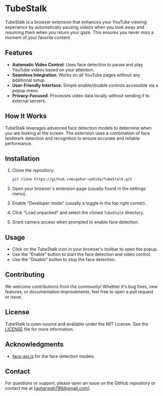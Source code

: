 # TubeStalk

TubeStalk is a browser extension that enhances your YouTube viewing experience by automatically pausing videos when you look away and resuming them when you return your gaze. This ensures you never miss a moment of your favorite content.

## Features

- **Automatic Video Control**: Uses face detection to pause and play YouTube videos based on your attention.
- **Seamless Integration**: Works on all YouTube pages without any additional setup.
- **User-Friendly Interface**: Simple enable/disable controls accessible via a popup menu.
- **Privacy-Focused**: Processes video data locally without sending it to external servers.

## How It Works

TubeStalk leverages advanced face detection models to determine when you are looking at the screen. The extension uses a combination of face landmark detection and recognition to ensure accurate and reliable performance.

## Installation

1. Clone the repository:
   ```bash
   git clone https://github.com/gohar-wahidy/TubeStalk.git
   ```

2. Open your browser's extension page (usually found in the settings menu).

3. Enable "Developer mode" (usually a toggle in the top right corner).

4. Click "Load unpacked" and select the cloned `TubeStalk` directory.

5. Grant camera access when prompted to enable face detection.

## Usage

- Click on the TubeStalk icon in your browser's toolbar to open the popup.
- Use the "Enable" button to start the face detection and video control.
- Use the "Disable" button to stop the face detection.

## Contributing

We welcome contributions from the community! Whether it's bug fixes, new features, or documentation improvements, feel free to open a pull request or issue.

## License

TubeStalk is open-source and available under the MIT License. See the [LICENSE](LICENSE) file for more information.

## Acknowledgments

- [face-api.js](https://github.com/justadudewhohacks/face-api.js) for the face detection models.

## Contact

For questions or support, please open an issue on the GitHub repository or contact me at [goharwah786@gmail.com].
